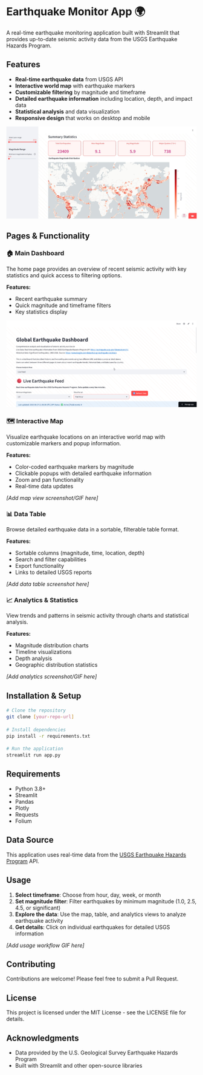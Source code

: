 # Earthquake Monitor App 🌍

A real-time earthquake monitoring application built with Streamlit that provides up-to-date seismic activity data from the USGS Earthquake Hazards Program.

## Features

- **Real-time earthquake data** from USGS API
- **Interactive world map** with earthquake markers
- **Customizable filtering** by magnitude and timeframe
- **Detailed earthquake information** including location, depth, and impact data
- **Statistical analysis** and data visualization
- **Responsive design** that works on desktop and mobile

![Dashboard Screenshot](assets/historical_dash.jpeg)

## Pages & Functionality

### 🏠 Main Dashboard
The home page provides an overview of recent seismic activity with key statistics and quick access to filtering options.

**Features:**
- Recent earthquake summary
- Quick magnitude and timeframe filters
- Key statistics display

![App Demo](assets/live_feed_gif.gif)

### 🗺️ Interactive Map
Visualize earthquake locations on an interactive world map with customizable markers and popup information.

**Features:**
- Color-coded earthquake markers by magnitude
- Clickable popups with detailed earthquake information
- Zoom and pan functionality
- Real-time data updates

*[Add map view screenshot/GIF here]*

### 📊 Data Table
Browse detailed earthquake data in a sortable, filterable table format.

**Features:**
- Sortable columns (magnitude, time, location, depth)
- Search and filter capabilities
- Export functionality
- Links to detailed USGS reports

*[Add data table screenshot here]*

### 📈 Analytics & Statistics
View trends and patterns in seismic activity through charts and statistical analysis.

**Features:**
- Magnitude distribution charts
- Timeline visualizations
- Depth analysis
- Geographic distribution statistics

*[Add analytics screenshot/GIF here]*

## Installation & Setup

```bash
# Clone the repository
git clone [your-repo-url]

# Install dependencies
pip install -r requirements.txt

# Run the application
streamlit run app.py
```

## Requirements

- Python 3.8+
- Streamlit
- Pandas
- Plotly
- Requests
- Folium

## Data Source

This application uses real-time data from the [USGS Earthquake Hazards Program](https://earthquake.usgs.gov/earthquakes/feed/v1.0/geojson.php) API.

## Usage

1. **Select timeframe**: Choose from hour, day, week, or month
2. **Set magnitude filter**: Filter earthquakes by minimum magnitude (1.0, 2.5, 4.5, or significant)
3. **Explore the data**: Use the map, table, and analytics views to analyze earthquake activity
4. **Get details**: Click on individual earthquakes for detailed USGS information

*[Add usage workflow GIF here]*

## Contributing

Contributions are welcome! Please feel free to submit a Pull Request.

## License

This project is licensed under the MIT License - see the LICENSE file for details.

## Acknowledgments

- Data provided by the U.S. Geological Survey Earthquake Hazards Program
- Built with Streamlit and other open-source libraries
